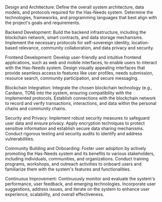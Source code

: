 Design and Architecture: Define the overall system architecture, data models, and protocols required for the Has-Needs system. Determine the technologies, frameworks, and programming languages that best align with the project's goals and requirements.

Backend Development: Build the backend infrastructure, including the blockchain network, smart contracts, and data storage mechanisms. Implement the necessary protocols for self-sovereign identity, location-based relevance, community collaboration, and data privacy and security.

Frontend Development: Develop user-friendly and intuitive frontend applications, such as web and mobile interfaces, to enable users to interact with the Has-Needs system. Design visually appealing interfaces that provide seamless access to features like user profiles, needs submission, resource search, community participation, and secure messaging.

Blockchain Integration: Integrate the chosen blockchain technology (e.g., Cardano, TON) into the system, ensuring compatibility with the implemented protocols. Establish connections with the blockchain network to record and verify transactions, interactions, and data within the personal chains and community chains.

Security and Privacy: Implement robust security measures to safeguard user data and ensure privacy. Apply encryption techniques to protect sensitive information and establish secure data sharing mechanisms. Conduct rigorous testing and security audits to identify and address vulnerabilities.

Community Building and Onboarding: Foster user adoption by actively promoting the Has-Needs system and its benefits to various stakeholders, including individuals, communities, and organizations. Conduct training programs, workshops, and outreach activities to onboard users and familiarize them with the system's features and functionalities.

Continuous Improvement: Continuously monitor and evaluate the system's performance, user feedback, and emerging technologies. Incorporate user suggestions, address issues, and iterate on the system to enhance user experience, scalability, and overall effectiveness.
